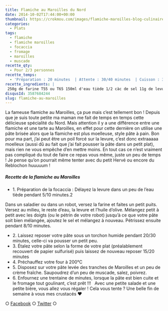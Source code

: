 ```yaml
---
title: Flamiche au Maroilles du Nord
date: 2014-10-02T17:44:00+00:00
thumbnail: https://crokmou.com/images/flamiche-maroilles-blog-culinaire-crokmou.jpg
categories:
  - Plats
tags:
  - flamiche
  - flamiche maroilles
  - focaccia
  - fromage
  - maroilles
  - muscade
recette_qty:
  - Pour 2/3 personnes
recette_temps:
  - 'Préparation : 20 minutes  | Attente : 30/40 minutes  | Cuisson : 30 minutes'
recette_ingredients: |
 250g de farine T55 ou T65 150ml d'eau tiède 1/2 càc de sel 11g de levure sèche (6/7g pour un truc moins levé) 2 càs d'huile d'olive 200g de Maroilles 10ml de crème fraîche épaisse noix de muscade sel & poivre
disqusId: 3587684244
slug: flamiche-au-maroilles
---
```


La fameuse flamiche au Maroilles, ça pue mais c’est tellement bon ! Depuis que je suis toute petite ma maman me fait de temps en temps cette délicieuse spécialité du Nord. Mais attention il y a une différence entre une flamiche et une tarte au Maroilles, en effet pour cette dernière on utilise une pâte brisée alors que la flamiche est plus moelleuse, style pâte à pain. Bon pour ma part, j’ai peut être un poil forcé sur la levure, c’est donc extraaaaa moelleux (aussi dû au fait que j’ai fait pousser la pâte dans un petit plat), mais rien ne vous empêche d’en mettre moins. En tout cas ce n’est vraiment pas compliqué du tout de faire ce repas vous même, juste un peu de temps ! Je pense qu’on pourrait même tenter avec du petit Hervé ou encore du Reblochon huuuuum !

##### Recette de la flamiche au Maroilles

* 1\. Préparation de la focaccia : Délayez la levure dans un peu de l’eau tiède pendant 5/10 minutes.2

Dans un saladier ou dans un robot, versez la farine et faites un petit puits. Versez au milieu, le reste d’eau, la levure et l’huile d’olive. Mélangez petit à petit avec les doigts (ou le pétrin de votre robot) jusqu’à ce que votre pâte soit bien mélangée, ajoutez le sel et mélangez à nouveau. Pétrissez ensuite pendant 8/10 minutes.
* 2\. Laissez reposer votre pâte sous un torchon humide pendant 20/30 minutes, celle-ci va pousser un petit peu.
* 3\. Étalez votre pâte selon la forme de votre plat (préalablement recouvert de papier sulfurisé) puis laissez de nouveau reposer 15/20 minutes
* 4\. Préchauffez votre four à 200°C
* 5\. Disposez sur votre pâte levée des tranches de Maroilles et un peu de crème fraîche. Saupoudrez d’un peu de muscade, salez, poivrez.
* 6\. Enfournez une trentaine de minutes, lorsque la pâte est bien cuite et le fromage tout goulinant, c’est prêt !!!   Avec une petite salade et une petite bière, vous allez vous régaler ! Cela vous tente ? Une belle fin de semaine à vous mes crustacés ❤

○ [Facebook](https://www.facebook.com/crokmou.blog) ○ [Twitter](https://twitter.com/Crokmou) ○